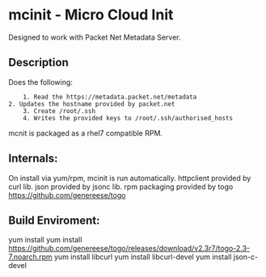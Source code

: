 # mcinit - Micro Cloud Init
Designed to work with Packet Net Metadata Server.
## Description
Does the following:

        1. Read the https://metadata.packet.net/metadata
	2. Updates the hostname provided by packet.net
        3. Create /root/.ssh
        4. Writes the provided keys to /root/.ssh/authorised_hosts

mcnit is packaged as a rhel7 compatible RPM.

## Internals:
   On install via yum/rpm, mcinit is run automatically. 
   httpclient provided by curl lib.
   json provided by jsonc lib.
   rpm packaging provided by togo https://github.com/genereese/togo

## Build Enviroment:
yum install yum install https://github.com/genereese/togo/releases/download/v2.3r7/togo-2.3-7.noarch.rpm
yum install libcurl
yum install libcurl-devel
yum install json-c-devel


